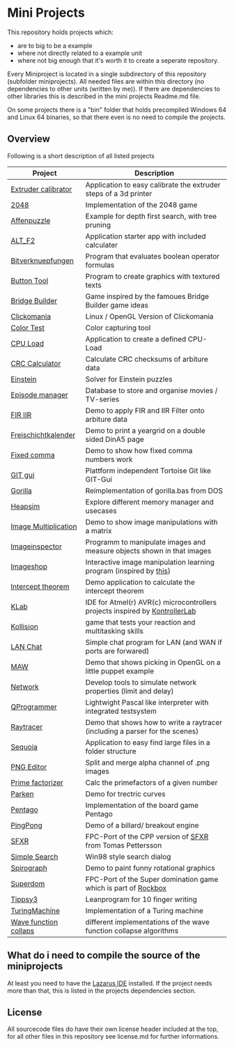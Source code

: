# Mini Projects

This repository holds projects which:
* are to big to be a example
* where not directly related to a example unit
* where not big enough that it's worth it to create a seperate repository.

Every Miniproject is located in a single subdirectory of this repository (subfolder miniprojects). All needed files are within this directory (no dependencies to other units (written by me)). If there are dependencies to other libraries this is described in the mini projects Readme.md file.

On some projects there is a "bin" folder that holds precompiled Windows 64 and Linux 64 binaries, so that there even is no need to compile the projects.

## Overview
Following is a short description of all listed projects

| Project | Description |
| --- | ---|
| [Extruder calibrator](miniprojects/3D_Printer/Extruder_Calibrator) | Application to easy calibrate the extruder steps of a 3d printer |
| [2048](miniprojects/2048) | Implementation of the 2048 game |
| [Affenpuzzle](miniprojects/Affenpuzzle) | Example for depth first search, with tree pruning |
| [ALT_F2](miniprojects/ALT_F2) | Application starter app with included calculater |
| [Bitverknuepfungen](miniprojects/Bitverknuepfungen) | Program that evaluates boolean operator formulas |
| [Button Tool](miniprojects/Button_Tool)| Program to create graphics with textured texts |
| [Bridge Builder](miniprojects/Bridge_Builder)| Game inspired by the famoues Bridge Builder game ideas |
| [Clickomania](miniprojects/Clickomania) | Linux / OpenGL Version of Clickomania |
| [Color Test](miniprojects/Color_Test) | Color capturing tool |
| [CPU Load](miniprojects/CPU_Load) | Application to create a defined CPU-Load |
| [CRC Calculator](miniprojects/CRC_Calculator) | Calculate CRC checksums of arbiture data |
| [Einstein](miniprojects/Einstein) | Solver for Einstein puzzles |
| [Episode manager](miniprojects/Episode_manager) | Database to store and organise movies / TV-series |
| [FIR IIR](miniprojects/FIR_IIR) | Demo to apply FIR and IIR Filter onto arbiture data |
| [Freischichtkalender](miniprojects/Freischichtkalender) | Demo to print a yeargrid on a double sided DinA5 page |
| [Fixed comma](miniprojects/Fixed_Comma) | Demo to show how fixed comma numbers work |
| [GIT gui](miniprojects/GIT_gui) | Plattform independent Tortoise Git like GIT-Gui |
| [Gorilla](miniprojects/Gorilla) | Reimplementation of gorilla.bas from DOS |
| [Heapsim](miniprojects/Heapsim) | Explore different memory manager and usecases |
| [Image Multiplication](miniprojects/Image_Multiplication) | Demo to show image manipulations with a matrix |
| [Imageinspector](miniprojects/Imageinspector) | Programm to manipulate images and measure objects shown in that images |
| [Imageshop](miniprojects/Imageshop) | Interactive image manipulation learning program (inspired by [this](https://github.com/sysrpl/Codebot.ImageShop)) |
| [Intercept theorem](miniprojects/Intercept_theorem) | Demo application to calculate the intercept theorem |
| [KLab](miniprojects/KLab/) | IDE for Atmel(r) AVR(c) microcontrollers projects inspired by [KontrollerLab](https://sourceforge.net/projects/kontrollerlab/)|
| [Kollision](miniprojects/Kollision) | game that tests your reaction and multitasking skills |
| [LAN Chat](miniprojects/LAN_Chat) | Simple chat program for LAN (and WAN if ports are forwared) |
| [MAW](miniprojects/MAW) | Demo that shows picking in OpenGL on a little puppet example |
| [Network](miniprojects/Network) | Develop tools to simulate network properties (limit and delay) |
| [QProgrammer](miniprojects/QProgrammer) | Lightwight Pascal like interpreter with integrated testsystem |
| [Raytracer](miniprojects/Raytracer) | Demo that shows how to write a raytracer (including a parser for the scenes) |
| [Sequoia](miniprojects/Sequoia) | Application to easy find large files in a folder structure |
| [PNG Editor](miniprojects/PNG_Editor) | Split and merge alpha channel of .png images |
| [Prime factorizer](miniprojects/Prime_factorizer/) | Calc the primefactors of a given number |
| [Parken](miniprojects/Parken) | Demo for trectric curves |
| [Pentago](miniprojects/Pentago) | Implementation of the board game Pentago |
| [PingPong](miniprojects/PingPong) | Demo of a billard/ breakout engine |
| [SFXR](miniprojects/SFXR) | FPC-Port of the CPP version of [SFXR](https://www.drpetter.se/project_sfxr.html) from Tomas Pettersson |
| [Simple Search](miniprojects/Simple_Search) | Win98 style search dialog |
| [Spirograph](miniprojects/Spirograph) | Demo to paint funny rotational graphics |
| [Superdom](miniprojects/Superdom) | FPC-Port of the Super domination game which is part of [Rockbox](https://www.rockbox.org/) |
| [Tippsy3](miniprojects/Tippsy3) | Leanprogram for 10 finger writing |
| [TuringMachine](miniprojects/TuringMachine) | Implementation of a Turing machine |
| [Wave function collaps](miniprojects/Wave_function_collapse/) | different implementations of the wave function collapse algorithms


## What do i need to compile the source of the miniprojects

At least you need to have the [Lazarus IDE](https://www.lazarus-ide.org/index.php?page=downloads) installed. If the project needs more than that, this is listed in the projects dependencies section.

## License
All sourcecode files do have their own license header included at the top, for all other files in this repository see license.md for further informations.

